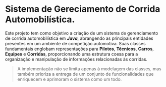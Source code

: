 # Sistema de Gereciamento de Corrida Automobilística.

Este projeto tem como objetivo a criação de um sistema de gerenciamento de corrida automobilística em **_Java_**,
abrangendo as principais entidades presentes em um ambiente de competição automotiva. Suas classes fundamentais englobam
representações para **Pilotos**, **Técnicos**, **Carros**, **Equipes** e **Corridas**, proporcionando uma estrutura
coesa para a organização e manipulação de informações relacionadas às corridas.

> A implementação não se limita apenas à modelagem das classes, mas também prioriza a entrega de um conjunto de
> funcionalidades que enriquecem e aprimoram o sistema como um todo.
